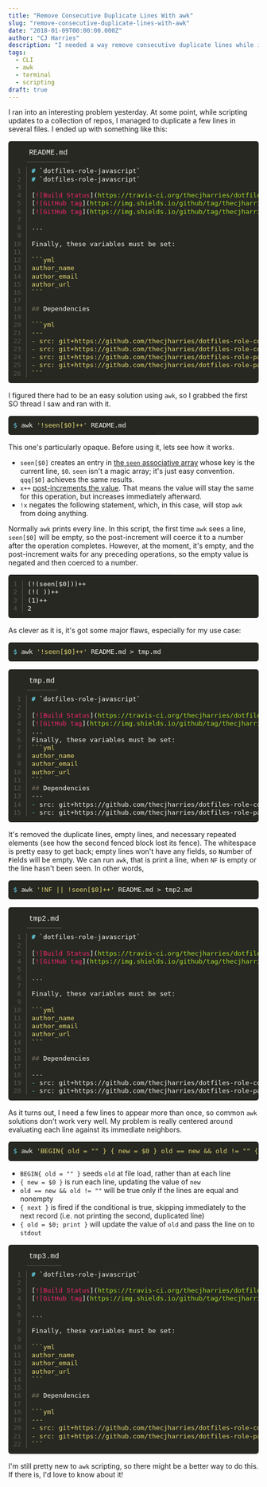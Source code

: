```yaml
---
title: "Remove Consecutive Duplicate Lines With awk"
slug: "remove-consecutive-duplicate-lines-with-awk"
date: "2018-01-09T00:00:00.000Z"
author: "CJ Harries"
description: "I needed a way remove consecutive duplicate lines while ignoring whitespace and nonconsecutive duplicates. The top awk search results don't work for this use case, so I built my own."
tags: 
  - CLI
  - awk
  - terminal
  - scripting
draft: true
---
```


I ran into an interesting problem yesterday. At some point, while scripting updates to a collection of repos, I managed to duplicate a few lines in several files. I ended up with something like this:

<table class="highlighttable" style='border-radius:5px; display:block; font-family:Consolas, "Courier New", monospace; min-width:300px; overflow:auto; width:100%; background:#272822; color:#f8f8f2' width="100%">
<tr class="code-header" style="height:40px; padding:5px 0 0" height="40">
<td style="border:none; background-image:none; background-position:center; background-repeat:no-repeat"></td>
<td class="code-header" style="border:none; background-image:none; background-position:center; background-repeat:no-repeat; height:40px; padding:5px 0 0" height="40"><div class="code-tab active" style="color:#f8f8f2; display:inline-block; font-size:0.9em; height:35px; line-height:35px; margin:0 30px 0 0; padding:0 5px; border-bottom:1px solid #57584f" height="35">README.md</div></td>
</tr>
<tr>
<td class="linenos" style="border:none; background-image:none; background-position:center; background-repeat:no-repeat; padding:10px 0"><div class="linenodiv"><pre style="background:#272822; color:#57584f; border:none; font-size:1em; line-height:125%; padding:0 10px; margin-bottom:0; margin-top:0; padding-bottom:0; padding-top:0; border-radius:0; border-right:1px solid #57584f"> 1
 2
 3
 4
 5
 6
 7
 8
 9
10
11
12
13
14
15
16
17
18
19
20
21
22
23
24
25
26</pre></div></td>
<td class="code" style="border:none; background-image:none; background-position:center; background-repeat:no-repeat; padding:10px 0">
<div class="highlight" style='border-radius:5px; display:block; font-family:Consolas, "Courier New", monospace; min-width:300px; overflow:auto; width:100%; background:#272822; color:#f8f8f2' width="100%"><pre style="background:#272822; color:#f8f8f2; border:none; font-size:1em; line-height:125%; padding:10px; margin-bottom:0; margin-top:0; padding-bottom:0; padding-top:0"><span></span><span class="gh" style="font-weight:bold; color:#66d9ef">#</span> `dotfiles-role-javascript`<br><span class="gh" style="font-weight:bold; color:#66d9ef">#</span> `dotfiles-role-javascript`<br><br>[<span class="nt" style="color:#f92672">![Build Status</span>](<span class="na" style="color:#a6e22e">https://travis-ci.org/thecjharries/dotfiles-role-javascript.svg?branch=master</span>)](https://travis-ci.org/thecjharries/dotfiles-role-javascript)<br>[<span class="nt" style="color:#f92672">![GitHub tag</span>](<span class="na" style="color:#a6e22e">https://img.shields.io/github/tag/thecjharries/dotfiles-role-javascript.svg</span>)](https://github.com/thecjharries/dotfiles-role-javascript)<br>[<span class="nt" style="color:#f92672">![GitHub tag</span>](<span class="na" style="color:#a6e22e">https://img.shields.io/github/tag/thecjharries/dotfiles-role-javascript.svg</span>)](https://github.com/thecjharries/dotfiles-role-javascript)<br><br>...<br><br>Finally, these variables must be set:<br><br><span class="s" style="color:#e6db74">```yml</span><br><span class="s" style="color:#e6db74">author_name</span><br><span class="s" style="color:#e6db74">author_email</span><br><span class="s" style="color:#e6db74">author_url</span><br><span class="s" style="color:#e6db74">```</span><br><br><span class="gu" style="color:#75715e">##</span> Dependencies<br><br><span class="s" style="color:#e6db74">```yml</span><br><span class="s" style="color:#e6db74">---</span><br><span class="s" style="color:#e6db74">- src: git+https://github.com/thecjharries/dotfiles-role-common-software.git</span><br><span class="s" style="color:#e6db74">- src: git+https://github.com/thecjharries/dotfiles-role-common-software.git</span><br><span class="s" style="color:#e6db74">- src: git+https://github.com/thecjharries/dotfiles-role-package-installer.git</span><br><span class="s" style="color:#e6db74">- src: git+https://github.com/thecjharries/dotfiles-role-package-installer.git</span><br><span class="s" style="color:#e6db74">```</span><br></pre></div>
</td>
</tr>
</table>

I figured there had to be an easy solution using `awk`, so I grabbed the first SO thread I saw and ran with it.

<table class="highlighttable" style='border-radius:5px; display:block; font-family:Consolas, "Courier New", monospace; min-width:300px; overflow:auto; width:100%; background:#272822; color:#f8f8f2' width="100%"><tr><td class="code" style="border:none; background-image:none; background-position:center; background-repeat:no-repeat; padding:10px 0">
<div class="highlight" style='border-radius:5px; display:block; font-family:Consolas, "Courier New", monospace; min-width:300px; overflow:auto; width:100%; background:#272822; color:#f8f8f2' width="100%"><pre style="background:#272822; color:#f8f8f2; border:none; font-size:1em; line-height:125%; padding:10px; margin-bottom:0; margin-top:0; padding-bottom:0; padding-top:0"><span></span><span class="gp" style="color:#66d9ef">$</span> awk <span class="s1" style="color:#e6db74">'!seen[$0]++'</span> README.md<br></pre></div>
</td></tr></table>

This one's particularly opaque. Before using it, lets see how it works.

- `seen[$0]` creates an entry in [the `seen` associative array](http://kirste.userpage.fu-berlin.de/chemnet/use/info/gawk/gawk_12.html) whose key is the current line, `$0`. `seen` isn't a magic array; it's just easy convention. `qqq[$0]` achieves the same results.
- `x++` [post-increments the value](http://www.delorie.com/gnu/docs/gawk/gawk_87.html#IDX621). That means the value will stay the same for this operation, but increases immediately afterward.
- `!x` negates the following statement, which, in this case, will stop `awk` from doing anything.

Normally `awk` prints every line. In this script, the first time `awk` sees a line, `seen[$0]` will be empty, so the post-increment will coerce it to a number after the operation completes. However, at the moment, it's empty, and the post-increment waits for any preceding operations, so the empty value is negated and then coerced to a number.

<table class="highlighttable" style='border-radius:5px; display:block; font-family:Consolas, "Courier New", monospace; min-width:300px; overflow:auto; width:100%; background:#272822; color:#f8f8f2' width="100%"><tr>
<td class="linenos" style="border:none; background-image:none; background-position:center; background-repeat:no-repeat; padding:10px 0"><div class="linenodiv"><pre style="background:#272822; color:#57584f; border:none; font-size:1em; line-height:125%; padding:0 10px; margin-bottom:0; margin-top:0; padding-bottom:0; padding-top:0; border-radius:0; border-right:1px solid #57584f">1
2
3
4</pre></div></td>
<td class="code" style="border:none; background-image:none; background-position:center; background-repeat:no-repeat; padding:10px 0">
<div class="highlight" style='border-radius:5px; display:block; font-family:Consolas, "Courier New", monospace; min-width:300px; overflow:auto; width:100%; background:#272822; color:#f8f8f2' width="100%"><pre style="background:#272822; color:#f8f8f2; border:none; font-size:1em; line-height:125%; padding:10px; margin-bottom:0; margin-top:0; padding-bottom:0; padding-top:0"><span></span>(!(seen[$0]))++<br>(!( ))++<br>(1)++<br>2<br></pre></div>
</td>
</tr></table>

As clever as it is, it's got some major flaws, especially for my use case:

<table class="highlighttable" style='border-radius:5px; display:block; font-family:Consolas, "Courier New", monospace; min-width:300px; overflow:auto; width:100%; background:#272822; color:#f8f8f2' width="100%"><tr><td class="code" style="border:none; background-image:none; background-position:center; background-repeat:no-repeat; padding:10px 0">
<div class="highlight" style='border-radius:5px; display:block; font-family:Consolas, "Courier New", monospace; min-width:300px; overflow:auto; width:100%; background:#272822; color:#f8f8f2' width="100%"><pre style="background:#272822; color:#f8f8f2; border:none; font-size:1em; line-height:125%; padding:10px; margin-bottom:0; margin-top:0; padding-bottom:0; padding-top:0"><span></span><span class="gp" style="color:#66d9ef">$</span> awk <span class="s1" style="color:#e6db74">'!seen[$0]++'</span> README.md &gt; tmp.md<br></pre></div>
</td></tr></table>

<table class="highlighttable" style='border-radius:5px; display:block; font-family:Consolas, "Courier New", monospace; min-width:300px; overflow:auto; width:100%; background:#272822; color:#f8f8f2' width="100%">
<tr class="code-header" style="height:40px; padding:5px 0 0" height="40">
<td style="border:none; background-image:none; background-position:center; background-repeat:no-repeat"></td>
<td class="code-header" style="border:none; background-image:none; background-position:center; background-repeat:no-repeat; height:40px; padding:5px 0 0" height="40"><div class="code-tab active" style="color:#f8f8f2; display:inline-block; font-size:0.9em; height:35px; line-height:35px; margin:0 30px 0 0; padding:0 5px; border-bottom:1px solid #57584f" height="35">tmp.md</div></td>
</tr>
<tr>
<td class="linenos" style="border:none; background-image:none; background-position:center; background-repeat:no-repeat; padding:10px 0"><div class="linenodiv"><pre style="background:#272822; color:#57584f; border:none; font-size:1em; line-height:125%; padding:0 10px; margin-bottom:0; margin-top:0; padding-bottom:0; padding-top:0; border-radius:0; border-right:1px solid #57584f"> 1
 2
 3
 4
 5
 6
 7
 8
 9
10
11
12
13
14
15</pre></div></td>
<td class="code" style="border:none; background-image:none; background-position:center; background-repeat:no-repeat; padding:10px 0">
<div class="highlight" style='border-radius:5px; display:block; font-family:Consolas, "Courier New", monospace; min-width:300px; overflow:auto; width:100%; background:#272822; color:#f8f8f2' width="100%"><pre style="background:#272822; color:#f8f8f2; border:none; font-size:1em; line-height:125%; padding:10px; margin-bottom:0; margin-top:0; padding-bottom:0; padding-top:0"><span></span><span class="gh" style="font-weight:bold; color:#66d9ef">#</span> `dotfiles-role-javascript`<br><br>[<span class="nt" style="color:#f92672">![Build Status</span>](<span class="na" style="color:#a6e22e">https://travis-ci.org/thecjharries/dotfiles-role-javascript.svg?branch=master</span>)](https://travis-ci.org/thecjharries/dotfiles-role-javascript)<br>[<span class="nt" style="color:#f92672">![GitHub tag</span>](<span class="na" style="color:#a6e22e">https://img.shields.io/github/tag/thecjharries/dotfiles-role-javascript.svg</span>)](https://github.com/thecjharries/dotfiles-role-javascript)<br>...<br>Finally, these variables must be set:<br><span class="s" style="color:#e6db74">```yml</span><br><span class="s" style="color:#e6db74">author_name</span><br><span class="s" style="color:#e6db74">author_email</span><br><span class="s" style="color:#e6db74">author_url</span><br><span class="s" style="color:#e6db74">```</span><br><span class="gu" style="color:#75715e">##</span> Dependencies<br>---<br><span class="k" style="color:#66d9ef">-</span> src: git+https://github.com/thecjharries/dotfiles-role-common-software.git<br><span class="k" style="color:#66d9ef">-</span> src: git+https://github.com/thecjharries/dotfiles-role-package-installer.git<br></pre></div>
</td>
</tr>
</table>

It's removed the duplicate lines, empty lines, and necessary repeated elements (see how the second fenced block lost its fence). The whitespace is pretty easy to get back; empty lines won't have any fields, so <strong>`N`</strong>umber of <strong>`F`</strong>ields will be empty. We can run `awk`, that is print a line, when `NF` is empty or the line hasn't been seen. In other words,

<table class="highlighttable" style='border-radius:5px; display:block; font-family:Consolas, "Courier New", monospace; min-width:300px; overflow:auto; width:100%; background:#272822; color:#f8f8f2' width="100%"><tr><td class="code" style="border:none; background-image:none; background-position:center; background-repeat:no-repeat; padding:10px 0">
<div class="highlight" style='border-radius:5px; display:block; font-family:Consolas, "Courier New", monospace; min-width:300px; overflow:auto; width:100%; background:#272822; color:#f8f8f2' width="100%"><pre style="background:#272822; color:#f8f8f2; border:none; font-size:1em; line-height:125%; padding:10px; margin-bottom:0; margin-top:0; padding-bottom:0; padding-top:0"><span></span><span class="gp" style="color:#66d9ef">$</span> awk <span class="s1" style="color:#e6db74">'!NF || !seen[$0]++'</span> README.md &gt; tmp2.md<br></pre></div>
</td></tr></table>

<table class="highlighttable" style='border-radius:5px; display:block; font-family:Consolas, "Courier New", monospace; min-width:300px; overflow:auto; width:100%; background:#272822; color:#f8f8f2' width="100%">
<tr class="code-header" style="height:40px; padding:5px 0 0" height="40">
<td style="border:none; background-image:none; background-position:center; background-repeat:no-repeat"></td>
<td class="code-header" style="border:none; background-image:none; background-position:center; background-repeat:no-repeat; height:40px; padding:5px 0 0" height="40"><div class="code-tab active" style="color:#f8f8f2; display:inline-block; font-size:0.9em; height:35px; line-height:35px; margin:0 30px 0 0; padding:0 5px; border-bottom:1px solid #57584f" height="35">tmp2.md</div></td>
</tr>
<tr>
<td class="linenos" style="border:none; background-image:none; background-position:center; background-repeat:no-repeat; padding:10px 0"><div class="linenodiv"><pre style="background:#272822; color:#57584f; border:none; font-size:1em; line-height:125%; padding:0 10px; margin-bottom:0; margin-top:0; padding-bottom:0; padding-top:0; border-radius:0; border-right:1px solid #57584f"> 1
 2
 3
 4
 5
 6
 7
 8
 9
10
11
12
13
14
15
16
17
18
19
20</pre></div></td>
<td class="code" style="border:none; background-image:none; background-position:center; background-repeat:no-repeat; padding:10px 0">
<div class="highlight" style='border-radius:5px; display:block; font-family:Consolas, "Courier New", monospace; min-width:300px; overflow:auto; width:100%; background:#272822; color:#f8f8f2' width="100%"><pre style="background:#272822; color:#f8f8f2; border:none; font-size:1em; line-height:125%; padding:10px; margin-bottom:0; margin-top:0; padding-bottom:0; padding-top:0"><span></span><span class="gh" style="font-weight:bold; color:#66d9ef">#</span> `dotfiles-role-javascript`<br><br>[<span class="nt" style="color:#f92672">![Build Status</span>](<span class="na" style="color:#a6e22e">https://travis-ci.org/thecjharries/dotfiles-role-javascript.svg?branch=master</span>)](https://travis-ci.org/thecjharries/dotfiles-role-javascript)<br>[<span class="nt" style="color:#f92672">![GitHub tag</span>](<span class="na" style="color:#a6e22e">https://img.shields.io/github/tag/thecjharries/dotfiles-role-javascript.svg</span>)](https://github.com/thecjharries/dotfiles-role-javascript)<br><br>...<br><br>Finally, these variables must be set:<br><br><span class="s" style="color:#e6db74">```yml</span><br><span class="s" style="color:#e6db74">author_name</span><br><span class="s" style="color:#e6db74">author_email</span><br><span class="s" style="color:#e6db74">author_url</span><br><span class="s" style="color:#e6db74">```</span><br><br><span class="gu" style="color:#75715e">##</span> Dependencies<br><br>---<br><span class="k" style="color:#66d9ef">-</span> src: git+https://github.com/thecjharries/dotfiles-role-common-software.git<br><span class="k" style="color:#66d9ef">-</span> src: git+https://github.com/thecjharries/dotfiles-role-package-installer.git<br></pre></div>
</td>
</tr>
</table>

As it turns out, I need a few lines to appear more than once, so common `awk` solutions don't work very well. My problem is really centered around evaluating each line against its immediate neighbors.

<table class="highlighttable" style='border-radius:5px; display:block; font-family:Consolas, "Courier New", monospace; min-width:300px; overflow:auto; width:100%; background:#272822; color:#f8f8f2' width="100%"><tr><td class="code" style="border:none; background-image:none; background-position:center; background-repeat:no-repeat; padding:10px 0">
<div class="highlight" style='border-radius:5px; display:block; font-family:Consolas, "Courier New", monospace; min-width:300px; overflow:auto; width:100%; background:#272822; color:#f8f8f2' width="100%"><pre style="background:#272822; color:#f8f8f2; border:none; font-size:1em; line-height:125%; padding:10px; margin-bottom:0; margin-top:0; padding-bottom:0; padding-top:0"><span></span><span class="gp" style="color:#66d9ef">$</span> awk <span class="s1" style="color:#e6db74">'BEGIN{ old = "" } { new = $0 } old == new &amp;&amp; old != "" { next } { old = $0; print }'</span> README.md &gt; tmp3.md<br></pre></div>
</td></tr></table>

- `BEGIN{ old = "" }` seeds `old` at file load, rather than at each line
- `{ new = $0 }` is run each line, updating the value of `new`
- `old == new && old != ""` will be true only if the lines are equal and nonempty
- `{ next }` is fired if the conditional is true, skipping immediately to the next record (i.e. not printing the second, duplicated line)
- `{ old = $0; print }` will update the value of `old` and pass the line on to `stdout`

<table class="highlighttable" style='border-radius:5px; display:block; font-family:Consolas, "Courier New", monospace; min-width:300px; overflow:auto; width:100%; background:#272822; color:#f8f8f2' width="100%">
<tr class="code-header" style="height:40px; padding:5px 0 0" height="40">
<td style="border:none; background-image:none; background-position:center; background-repeat:no-repeat"></td>
<td class="code-header" style="border:none; background-image:none; background-position:center; background-repeat:no-repeat; height:40px; padding:5px 0 0" height="40"><div class="code-tab active" style="color:#f8f8f2; display:inline-block; font-size:0.9em; height:35px; line-height:35px; margin:0 30px 0 0; padding:0 5px; border-bottom:1px solid #57584f" height="35">tmp3.md</div></td>
</tr>
<tr>
<td class="linenos" style="border:none; background-image:none; background-position:center; background-repeat:no-repeat; padding:10px 0"><div class="linenodiv"><pre style="background:#272822; color:#57584f; border:none; font-size:1em; line-height:125%; padding:0 10px; margin-bottom:0; margin-top:0; padding-bottom:0; padding-top:0; border-radius:0; border-right:1px solid #57584f"> 1
 2
 3
 4
 5
 6
 7
 8
 9
10
11
12
13
14
15
16
17
18
19
20
21
22</pre></div></td>
<td class="code" style="border:none; background-image:none; background-position:center; background-repeat:no-repeat; padding:10px 0">
<div class="highlight" style='border-radius:5px; display:block; font-family:Consolas, "Courier New", monospace; min-width:300px; overflow:auto; width:100%; background:#272822; color:#f8f8f2' width="100%"><pre style="background:#272822; color:#f8f8f2; border:none; font-size:1em; line-height:125%; padding:10px; margin-bottom:0; margin-top:0; padding-bottom:0; padding-top:0"><span></span><span class="gh" style="font-weight:bold; color:#66d9ef">#</span> `dotfiles-role-javascript`<br><br>[<span class="nt" style="color:#f92672">![Build Status</span>](<span class="na" style="color:#a6e22e">https://travis-ci.org/thecjharries/dotfiles-role-javascript.svg?branch=master</span>)](https://travis-ci.org/thecjharries/dotfiles-role-javascript)<br>[<span class="nt" style="color:#f92672">![GitHub tag</span>](<span class="na" style="color:#a6e22e">https://img.shields.io/github/tag/thecjharries/dotfiles-role-javascript.svg</span>)](https://github.com/thecjharries/dotfiles-role-javascript)<br><br>...<br><br>Finally, these variables must be set:<br><br><span class="s" style="color:#e6db74">```yml</span><br><span class="s" style="color:#e6db74">author_name</span><br><span class="s" style="color:#e6db74">author_email</span><br><span class="s" style="color:#e6db74">author_url</span><br><span class="s" style="color:#e6db74">```</span><br><br><span class="gu" style="color:#75715e">##</span> Dependencies<br><br><span class="s" style="color:#e6db74">```yml</span><br><span class="s" style="color:#e6db74">---</span><br><span class="s" style="color:#e6db74">- src: git+https://github.com/thecjharries/dotfiles-role-common-software.git</span><br><span class="s" style="color:#e6db74">- src: git+https://github.com/thecjharries/dotfiles-role-package-installer.git</span><br><span class="s" style="color:#e6db74">```</span><br></pre></div>
</td>
</tr>
</table>

I'm still pretty new to `awk` scripting, so there might be a better way to do this. If there is, I'd love to know about it!
